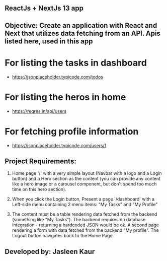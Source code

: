 ## ReactJs + NextJs 13 app

## Objective: Create an application with React and Next that utilizes data fetching from an API. Apis listed here, used in this app

# For listing the tasks in dashboard
- https://jsonplaceholder.typicode.com/todos

# For listing the heros in home

- https://reqres.in/api/users

# For fetching profile information

- https://jsonplaceholder.typicode.com/users/1


## Project Requirements: 
1. Home page '/' with a very simple layout (Navbar with a logo and a Login button) and a Hero section as the content (you can provide any content like a hero image or a carousel component, but don't spend too much time on this hero section).

2. When you click the Login button, 
Present a page '/dashboard' with a Left-side menu containing 2 menu items: "My Tasks" and "My Profile"

3. The content must be a table rendering data fetched from the backend (something like "My Tasks").
The backend requires no database integration - returning a hardcoded JSON would be ok.
A second page rendering a form with data fetched from the backend "My profile".
The Logout button navigates back to the Home Page.

## Developed by: Jasleen Kaur